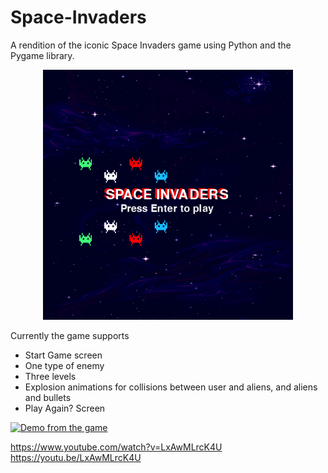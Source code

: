 # Space-Invaders
A rendition of the iconic Space Invaders game using Python and the Pygame library.

<p align="center">
  <img width="400" height="400" src="game_images/start_game_screen.png">
</p>

Currently the game supports
- Start Game screen
- One type of enemy
- Three levels
- Explosion animations for collisions between user and aliens, and aliens and bullets
- Play Again? Screen

[![Demo from the game](https://img.youtube.com/vi/LxAwMLrcK4U/0.jpg)](https://www.youtube.com/watch?v=LxAwMLrcK4U)

https://www.youtube.com/watch?v=LxAwMLrcK4U
https://youtu.be/LxAwMLrcK4U